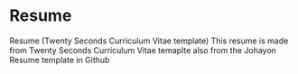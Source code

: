 # Resume
Resume (Twenty Seconds Curriculum Vitae template)
This resume is made from Twenty Seconds Curriculum Vitae temaplte also from the Johayon Resume template in Github
